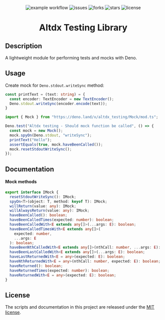 <div align="center">

![example workflow](https://github.com/altdx/testing/actions/workflows/main.yml/badge.svg)
![issues](https://img.shields.io/github/issues/altdx/testing)
![forks](https://img.shields.io/github/forks/altdx/testing)
![stars](https://img.shields.io/github/stars/altdx/testing)
![license](https://img.shields.io/github/license/altdx/testing)

</div>

<h1 align="center">Altdx Testing Library</h1>

## Description

A lightweight module for performing tests and mocks with Deno.

## Usage

Create mock for `Deno.stdout.writeSync` method:

```typescript
const printText = (text: string) = {
  const encoder: TextEncoder = new TextEncoder();
  Deno.stdout.writeSync(encoder.encode(text));
}
```

```typescript
import { Mock } from "https://deno.land/x/altdx_testing/Mock/mod.ts";

Deno.test("Altdx testing - Should mock function be called", () => {
  const mock = new Mock();
  mock.spyOn(Deno.stdout, "writeSync");
  printText("Hello");
  assertEquals(true, mock.haveBeenCalled());
  mock.resetStdoutWriteSync();
});
```

## Documentation

#### Mock methods

```typescript
export interface IMock {
  resetStdoutWriteSync(): IMock;
  spyOn<T>(object: T, method: keyof T): IMock;
  willReturn(value: any): IMock;
  willAlwaysReturn(value: any): IMock;
  haveBeenCalled(): boolean;
  haveBeenCalledTimes(expected: number): boolean;
  haveBeenCalledWith<E extends any[]>(...args: E): boolean;
  haveBeenCalledTimesWith<E extends any[]>(
    expected: number,
    ...args: E
  ): boolean;
  haveBeenNthCalledWith<E extends any[]>(nthCall: number, ...args: E): boolean;
  haveBeenLastCalledWith<E extends any[]>(...args: E): boolean;
  haveLastReturnedWith<E = any>(expected: E): boolean;
  haveNthReturnedWith<E = any>(nthCall: number, expected: E): boolean;
  haveReturned(): boolean;
  haveReturnedTimes(expected: number): boolean;
  haveReturnedWith<E = any>(expected: E): boolean;
}
```

## License

The scripts and documentation in this project are released under the
[MIT license](./LICENSE).
